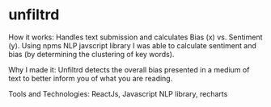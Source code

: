 # unfiltrd

How it works: Handles text submission and calculates Bias (x) vs. Sentiment (y). Using npms NLP javscript library I was able to calculate sentiment and bias (by determining the clustering of key words).

Why I made it: Unfiltrd detects the overall bias presented in a medium of text to better inform you of what you are reading.

Tools and Technologies: ReactJs, Javascript NLP library, recharts
